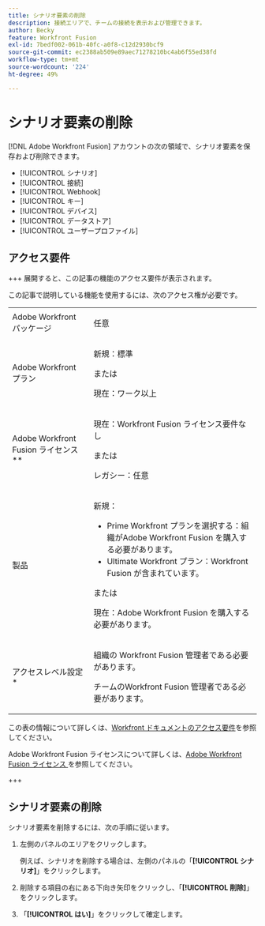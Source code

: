 ```yaml
---
title: シナリオ要素の削除
description: 接続エリアで、チームの接続を表示および管理できます。
author: Becky
feature: Workfront Fusion
exl-id: 7bedf002-061b-40fc-a0f8-c12d2930bcf9
source-git-commit: ec2388ab509e89aec71278210bc4ab6f55ed38fd
workflow-type: tm+mt
source-wordcount: '224'
ht-degree: 49%

---
```


# シナリオ要素の削除

[!DNL Adobe Workfront Fusion] アカウントの次の領域で、シナリオ要素を保存および削除できます。

* [!UICONTROL シナリオ]
* [!UICONTROL 接続]
* [!UICONTROL Webhook]
* [!UICONTROL キー]
* [!UICONTROL デバイス]
* [!UICONTROL データストア]
* [!UICONTROL ユーザープロファイル]


## アクセス要件

+++ 展開すると、この記事の機能のアクセス要件が表示されます。

この記事で説明している機能を使用するには、次のアクセス権が必要です。

<table style="table-layout:auto">
 <col> 
 <col> 
 <tbody> 
  <tr> 
   <td role="rowheader">Adobe Workfront パッケージ 
   <td> <p>任意</p> </td> 
  </tr> 
  <tr data-mc-conditions=""> 
   <td role="rowheader">Adobe Workfront プラン</td> 
   <td> <p>新規：標準</p><p>または</p><p>現在：ワーク以上</p> </td> 
  </tr> 
  <tr> 
   <td role="rowheader">Adobe Workfront Fusion ライセンス**</td> 
   <td>
   <p>現在：Workfront Fusion ライセンス要件なし</p>
   <p>または</p>
   <p>レガシー：任意 </p>
   </td> 
  </tr> 
  <tr> 
   <td role="rowheader">製品</td> 
   <td>
   <p>新規：</p> <ul><li>Prime Workfront プランを選択する：組織がAdobe Workfront Fusion を購入する必要があります。</li><li>Ultimate Workfront プラン：Workfront Fusion が含まれています。</li></ul>
   <p>または</p>
   <p>現在：Adobe Workfront Fusion を購入する必要があります。</p>
   </td> 
  </tr>
  <tr data-mc-conditions=""> 
   <td role="rowheader">アクセスレベル設定*</td> 
   <td> 
     <p>組織の Workfront Fusion 管理者である必要があります。</p>
     <p>チームのWorkfront Fusion 管理者である必要があります。</p>
   </td> 
  </tr> 
   </td> 
  </tr> 
 </tbody> 
</table>

この表の情報について詳しくは、[Workfront ドキュメントのアクセス要件](/help/workfront-fusion/references/licenses-and-roles/access-level-requirements-in-documentation.md)を参照してください。

Adobe Workfront Fusion ライセンスについて詳しくは、[Adobe Workfront Fusion ライセンス ](/help/workfront-fusion/set-up-and-manage-workfront-fusion/licensing-operations-overview/license-automation-vs-integration.md) を参照してください。

+++

## シナリオ要素の削除

シナリオ要素を削除するには、次の手順に従います。

1. 左側のパネルのエリアをクリックします。

   例えば、シナリオを削除する場合は、左側のパネルの「**[!UICONTROL シナリオ]**」をクリックします。

1. 削除する項目の右にある下向き矢印をクリックし、「**[!UICONTROL 削除]**」をクリックします。
1. 「**[!UICONTROL はい]**」をクリックして確定します。
